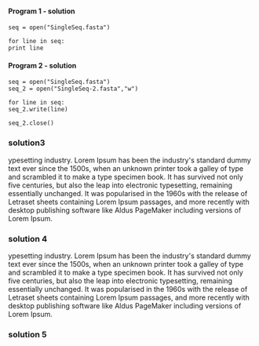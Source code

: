 #### Program 1 - solution

```
seq = open("SingleSeq.fasta")

for line in seq:
print line
```


#### Program 2 - solution

```
seq = open("SingleSeq.fasta")
seq_2 = open("SingleSeq-2.fasta","w")

for line in seq:
seq_2.write(line)

seq_2.close()
```

### solution3

ypesetting industry. Lorem Ipsum has been the industry's standard dummy text ever since the 1500s, when an unknown printer took a galley of type and scrambled it to make a type specimen book. It has survived not only five centuries,  but also the leap into electronic typesetting, remaining essentially unchanged. It was popularised in the 1960s with the release of Letraset sheets containing Lorem Ipsum passages, and more recently with desktop publishing software like Aldus PageMaker including versions of Lorem Ipsum.


### solution 4

ypesetting industry. Lorem Ipsum has been the industry's standard dummy text ever since the 1500s, when an unknown printer took a galley of type and scrambled it to make a type specimen book. It has survived not only five centuries, but also the leap into electronic typesetting, remaining essentially unchanged. It was popularised in the 1960s with the release of Letraset sheets containing Lorem Ipsum passages, and more recently with desktop publishing software like Aldus PageMaker including versions of Lorem Ipsum.





<a href="#delivering"></a>
### solution 5
